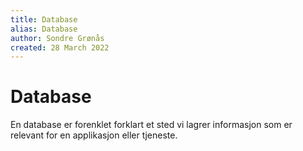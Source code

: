 ```yaml
---
title: Database
alias: Database
author: Sondre Grønås
created: 28 March 2022
---
```

# Database
En database er forenklet forklart et sted vi lagrer informasjon som er relevant for en applikasjon eller tjeneste.